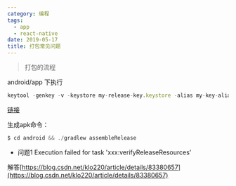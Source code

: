 ```yaml
---
category: 编程
tags:
  - app
  - react-native
date: 2019-05-17
title: 打包常见问题
---
```


> 打包的流程

android/app 下执行
```js
keytool -genkey -v -keystore my-release-key.keystore -alias my-key-alias -keyalg RSA -keysize 2048 -validity 10000
```

[链接](https://blog.csdn.net/LeoJame/article/details/77060857)

生成apk命令： 
```js
$ cd android && ./gradlew assembleRelease
```
* 问题1
Execution failed for task 'xxx:verifyReleaseResources'

解答[https://blog.csdn.net/klo220/article/details/83380657](https://blog.csdn.net/klo220/article/details/83380657)

